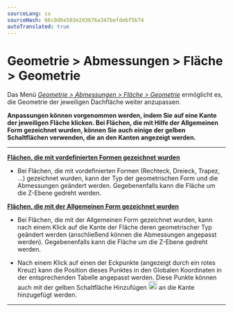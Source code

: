 ```yaml
---
sourceLang: cs
sourceHash: 66c0d6e503e2d3676a347befdebf5b74
autoTranslated: true
---
```


# Geometrie &gt; Abmessungen &gt; Fläche &gt; Geometrie

  <p> Das Menü <u><i>Geometrie &gt; Abmessungen &gt; Fläche &gt; Geometrie</i></u> ermöglicht es, die Geometrie der jeweiligen Dachfläche weiter anzupassen. 

  <p>
  <b>
  Anpassungen können vorgenommen werden, indem Sie auf eine Kante der jeweiligen Fläche klicken. Bei Flächen, die mit Hilfe der Allgemeinen Form gezeichnet wurden, können Sie auch einige der gelben Schaltflächen verwenden, die an den Kanten angezeigt werden.
  </b>
  </p>

  <hr class="main"> <!-- Vodorovná čára jako oddělovač sekce -->

  <p><b><u>Flächen, die mit vordefinierten Formen gezeichnet wurden</u></b></p>
  
  <ul>
  <li>
  <p>
  Bei Flächen, die mit vordefinierten Formen (Rechteck, Dreieck, Trapez, ...) gezeichnet wurden, kann der Typ der geometrischen Form und die Abmessungen geändert werden. Gegebenenfalls kann die Fläche um die Z-Ebene gedreht werden.
  </p>
  </li>
  </ul>

  <p><b><u>Flächen, die mit der Allgemeinen Form gezeichnet wurden</u></b></p>

  <ul>
  <li>
  <p>
  Bei Flächen, die mit der Allgemeinen Form gezeichnet wurden, kann nach einem Klick auf die Kante der Fläche deren geometrischer Typ geändert werden (anschließend können die Abmessungen angepasst werden). Gegebenenfalls kann die Fläche um die Z-Ebene gedreht werden.
  </p>
  </li>
  <li>
  <p>
  Nach einem Klick auf einen der Eckpunkte (angezeigt durch ein rotes Kreuz) kann die Position dieses Punktes in den Globalen Koordinaten in der entsprechenden Tabelle angepasst werden.
  Diese Punkte können auch mit der gelben Schaltfläche Hinzufügen 
  <img src="img/AddButtonRound.png" alt="AddButtonRound.png" width="20"> an die Kante hinzugefügt werden.

  </ul>

  <hr class="main"> <!-- Vodorovná čára jako oddělovač sekce -->

<!-- product: HiStruct Roofs -->
